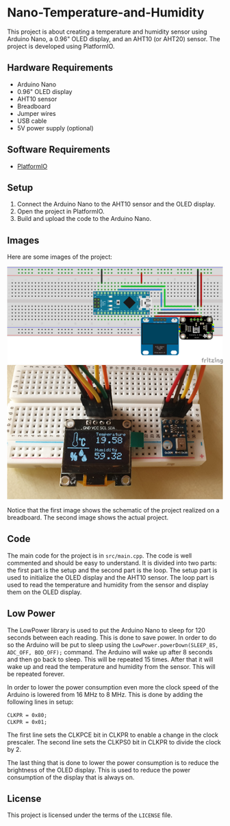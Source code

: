 # Nano-Temperature-and-Humidity

This project is about creating a temperature and humidity sensor using Arduino Nano, a 0.96" OLED display, and an AHT10 (or AHT20) sensor. The project is developed using PlatformIO.

## Hardware Requirements

- Arduino Nano
- 0.96" OLED display
- AHT10 sensor
- Breadboard
- Jumper wires
- USB cable
- 5V power supply (optional)

## Software Requirements

- [PlatformIO](https://platformio.org/)

## Setup

1. Connect the Arduino Nano to the AHT10 sensor and the OLED display.
2. Open the project in PlatformIO.
3. Build and upload the code to the Arduino Nano.

## Images

Here are some images of the project:

![Image 1](./images/Temperature_and_Humidity_v2.png)
![Image 2](./images/RealPic.jpg)

Notice that the first image shows the schematic of the project realized on a breadboard. The second image shows the actual project.

## Code

The main code for the project is in `src/main.cpp`. The code is well commented and should be easy to understand. It is divided into two parts: the first part is the setup and the second part is the loop. The setup part is used to initialize the OLED display and the AHT10 sensor. The loop part is used to read the temperature and humidity from the sensor and display them on the OLED display.

## Low Power 
The LowPower library is used to put the Arduino Nano to sleep for 120 seconds between each reading. This is done to save power. In order to do so the Arduino will be put to sleep using the `LowPower.powerDown(SLEEP_8S, ADC_OFF, BOD_OFF);` command. The Arduino will wake up after 8 seconds and then go back to sleep. This will be repeated 15 times. After that it will wake up and read the temperature and humidity from the sensor. This will be repeated forever.

In order to lower the power consumption even more the clock speed of the Arduino is lowered from 16 MHz to 8 MHz. This is done by adding the following lines in setup:
```
CLKPR = 0x80;
CLKPR = 0x01;
```
The first line sets the CLKPCE bit in CLKPR to enable a change in the clock prescaler. The second line sets the CLKPS0 bit in CLKPR to divide the clock by 2.

The last thing that is done to lower the power consumption is to reduce the brightness of the OLED display. This is used to reduce the power consumption of the display that is always on. 

## License

This project is licensed under the terms of the `LICENSE` file.